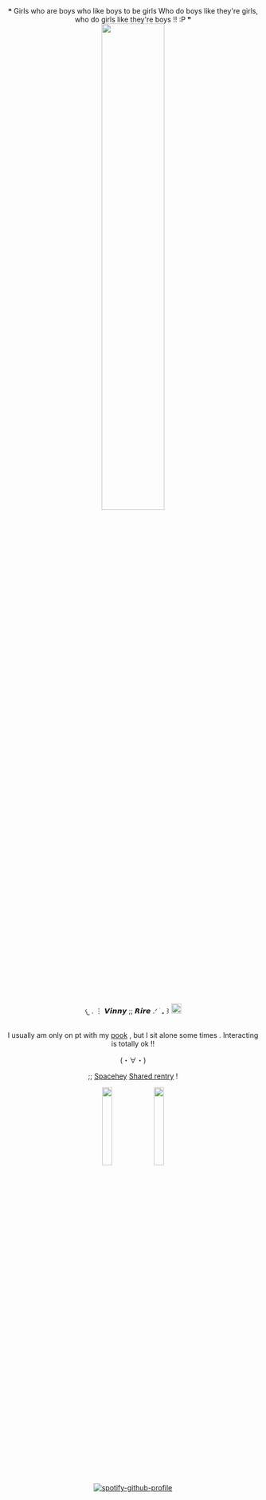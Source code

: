 <div id="header" align="center">
 ❝ Girls who are boys who like boys to be girls
Who do boys like they're girls, who do girls like they're boys !! :P ❞
<div align="center">
<img src="https://files.catbox.moe/j0165u.png" width="50%" heigh="3%"


<div id="header" align="center">

 
𐔌   .  ⋮ 𝙑𝙞𝙣𝙣𝙮 ;; 𝙍𝙞𝙧𝙚   .ᐟ  ֹ   ₊ ꒱ <img src="https://files.catbox.moe/3z55xw.gif" width="20" heigh="10%">  
‎


I usually am only on pt with my [pook](https://github.com/elqriscandia) , but I sit alone some times . Interacting is totally ok !!

(・∀・)




;; [Spacehey](https://spacehey.com/fleshylust)  [Shared rentry](https://rentry.co/tootsierolls)  !


<div id="header" align="center">
 <img src="https://files.catbox.moe/vx8hmf.png" width="20%" heigh="3%"> <img src="https://files.catbox.moe/e1tot9.png" width="20%" heigh="3%">

[![spotify-github-profile](https://spotify-github-profile.kittinanx.com/api/view?uid=316shfwtdjru2uk3jiihh3jxaa6m&cover_image=true&theme=novatorem&show_offline=false&background_color=ff2c98&interchange=true&bar_color=09f100&bar_color_cover=true)](https://github.com/kittinan/spotify-github-profile)
